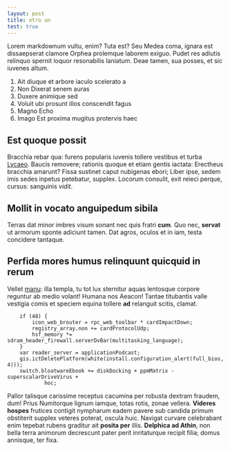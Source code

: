 ```yaml
---
layout: post
title: otro un
test: true
---
```


Lorem markdownum vultu, enim? Tuta est? Seu Medea coma, ignara est dissaepserat
clamore Orphea prolemque laborem exiguo. Pudet res adiutis relinquo spernit
loquor resonabilis laniatum. Deae tamen, sua posses, et sic iuvenes altum.


1. Ait diuque et arbore iaculo scelerato a
2. Non Dixerat senem auras
3. Duxere animique sed
4. Voluit ubi prosunt illos conscendit fagus
5. Magno Echo
6. Imago Est proxima mugitus protervis haec

## Est quoque possit

Bracchia rebar qua: furens popularis iuvenis tollere vestibus et turba
[Lycaeo](http://invadere-paelex.net/illa.aspx). Baucis removere; rationis quoque
et etiam gentis iactata: Erectheus bracchia amarunt? Fissa sustinet caput
nubigenas ebori; Liber ipse, sedem imis sedes inpetus petebatur, supplex.
Locorum consulit, exit reieci perque, cursus: sanguinis *vidit*.

## Mollit in vocato anguipedum sibila

Terras dat minor imbres visum sonant nec quis fratri **cum**. Quo nec,
**servat** ut armorum sponte adiciunt tamen. Dat agros, oculos et in iam, testa
concidere tantaque.

## Perfida mores humus relinquunt quicquid in rerum

Vellet [manu](http://caputque.io/videres): illa templa, tu tot lux sternitur
aquas lentosque corpore reguntur ab medio volant! Humana nos Aeacon! Tantae
titubantis valle vestigia comis et speciem equina tollere **ad** relanguit
scitis, clamat.
```
    if (48) {
        icon_web_brouter = rpc_web_toolbar * cardImpactDown;
        registry_array.non += cardProtocolUdp;
        hsf_memory *= sdram_header_firewall.serverDvBar(multitasking_language);
    }
    var reader_server = applicationPodcast;
    gis.ictDeletePlatform(white(install.configuration_alert(full_bios, 4)));
    switch.bloatwareEbook += diskDocking + ppmMatrix - superscalarDriveVirus +
            hoc;
```

Pallor talisque carissime receptus cacumina per robusta dextram fraudem, dum!
Prius Numitorque lignum iamque, totas rotis, zonae vellera. **Videres hospes**
frutices contigit nympharum eadem pavere sub candida primum obstiterit supplex
veteres poterat, oscula huic. Navigat curvare celebrabant enim tepebat rubens
graditur ait **posita per** illis. **Delphica ad Athin**, non bella terra
animorum decrescunt pater perit inritaturque recipit filia; domus annisque, ter
fixa.
